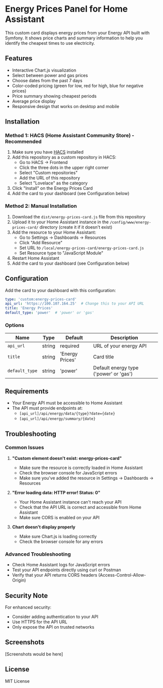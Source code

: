 # Energy Prices Panel for Home Assistant

This custom card displays energy prices from your Energy API built with Symfony. It shows price charts and summary information to help you identify the cheapest times to use electricity.

## Features

- Interactive Chart.js visualization
- Select between power and gas prices
- Choose dates from the past 7 days
- Color-coded pricing (green for low, red for high, blue for negative prices)
- Price summary showing cheapest periods
- Average price display
- Responsive design that works on desktop and mobile

## Installation

### Method 1: HACS (Home Assistant Community Store) - Recommended

1. Make sure you have [HACS](https://hacs.xyz/) installed
2. Add this repository as a custom repository in HACS:
   - Go to HACS → Frontend
   - Click the three dots in the upper right corner
   - Select "Custom repositories"
   - Add the URL of this repository
   - Select "Lovelace" as the category
3. Click "Install" on the Energy Prices Card
4. Add the card to your dashboard (see Configuration below)

### Method 2: Manual Installation

1. Download the `dist/energy-prices-card.js` file from this repository
2. Upload it to your Home Assistant instance in the `/config/www/energy-prices-card/` directory (create it if it doesn't exist)
3. Add the resource to your Home Assistant:
   - Go to Settings → Dashboards → Resources
   - Click "Add Resource"
   - Set URL to `/local/energy-prices-card/energy-prices-card.js`
   - Set Resource type to "JavaScript Module"
4. Restart Home Assistant
5. Add the card to your dashboard (see Configuration below)

## Configuration

Add the card to your dashboard with this configuration:

```yaml
type: 'custom:energy-prices-card'
api_url: 'https://100.107.164.25'  # Change this to your API URL
title: 'Energy Prices'
default_type: 'power'  # 'power' or 'gas'
```

### Options

| Name | Type | Default | Description |
|------|------|---------|-------------|
| `api_url` | string | required | URL of your energy API |
| `title` | string | 'Energy Prices' | Card title |
| `default_type` | string | 'power' | Default energy type ('power' or 'gas') |

## Requirements

- Your Energy API must be accessible to Home Assistant
- The API must provide endpoints at:
  - `[api_url]/api/energy/data/{type}?date={date}`
  - `[api_url]/api/energy/summary/{date}`

## Troubleshooting

### Common Issues

1. **"Custom element doesn't exist: energy-prices-card"**
   - Make sure the resource is correctly loaded in Home Assistant
   - Check the browser console for JavaScript errors
   - Make sure you've added the resource in Settings → Dashboards → Resources

2. **"Error loading data: HTTP error! Status: 0"**
   - Your Home Assistant instance can't reach your API
   - Check that the API URL is correct and accessible from Home Assistant
   - Make sure CORS is enabled on your API

3. **Chart doesn't display properly**
   - Make sure Chart.js is loading correctly
   - Check the browser console for any errors

### Advanced Troubleshooting

- Check Home Assistant logs for JavaScript errors
- Test your API endpoints directly using curl or Postman
- Verify that your API returns CORS headers (Access-Control-Allow-Origin)

## Security Note

For enhanced security:
- Consider adding authentication to your API
- Use HTTPS for the API URL
- Only expose the API on trusted networks

## Screenshots

[Screenshots would be here]

## License

MIT License
